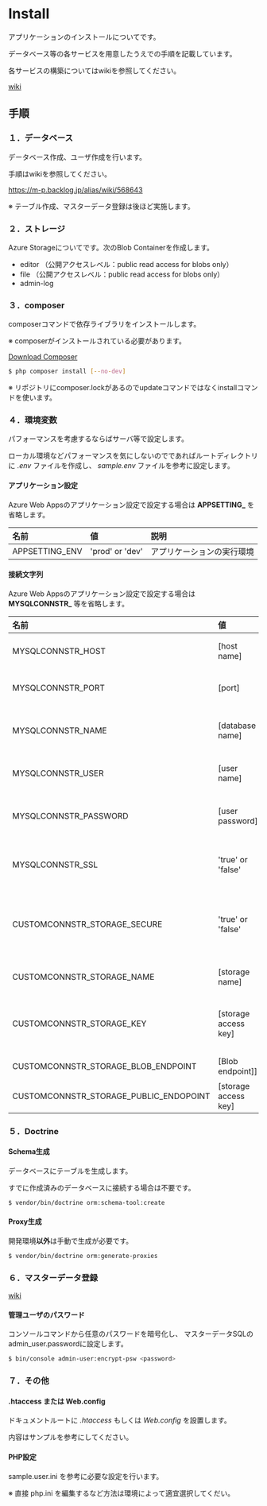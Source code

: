# Install

アプリケーションのインストールについてです。

データベース等の各サービスを用意したうえでの手順を記載しています。

各サービスの構築についてはwikiを参照してください。

[wiki](https://m-p.backlog.jp/alias/wiki/508245)

## 手順

### １．データベース

データベース作成、ユーザ作成を行います。

手順はwikiを参照してください。

https://m-p.backlog.jp/alias/wiki/568643

※ テーブル作成、マスターデータ登録は後ほど実施します。

### ２．ストレージ

Azure Storageについてです。次のBlob Containerを作成します。

- editor （公開アクセスレベル：public read access for blobs only）
- file （公開アクセスレベル：public read access for blobs only）
- admin-log

### ３．composer

composerコマンドで依存ライブラリをインストールします。

※ composerがインストールされている必要があります。

[Download Composer](https://getcomposer.org/download/)

```sh
$ php composer install [--no-dev]
```

※ リポジトリにcomposer.lockがあるのでupdateコマンドではなくinstallコマンドを使います。

### ４．環境変数

パフォーマンスを考慮するならばサーバ等で設定します。

ローカル環境などパフォーマンスを気にしないのでであればルートディレクトリに *.env* ファイルを作成し、 *sample.env* ファイルを参考に設定します。

#### アプリケーション設定

Azure Web Appsのアプリケーション設定で設定する場合は **APPSETTING_** を省略します。

|名前|値|説明|
|:--|:--|:--|
|APPSETTING_ENV|'prod' or 'dev'|アプリケーションの実行環境|

#### 接続文字列

Azure Web Appsのアプリケーション設定で設定する場合は **MYSQLCONNSTR_** 等を省略します。

|名前|値|説明|
|:--|:--|:--|
|MYSQLCONNSTR_HOST|[host name]|MySQLのホスト名|
|MYSQLCONNSTR_PORT|[port]|MySQLのポート番号|
|MYSQLCONNSTR_NAME|[database name]|MySQLのデータベース名|
|MYSQLCONNSTR_USER|[user name]|MySQLのユーザ名|
|MYSQLCONNSTR_PASSWORD|[user password]|MySQLのユーザパスワード|
|MYSQLCONNSTR_SSL|'true' or 'false'|MySQLにSSL接続するか|
|CUSTOMCONNSTR_STORAGE_SECURE|'true' or 'false'|HTTPS接続するか。デフォルト: true|
|CUSTOMCONNSTR_STORAGE_NAME|[storage name]|Azure Storage名|
|CUSTOMCONNSTR_STORAGE_KEY|[storage access key]|Azure Sotrageのアクセスキー|
|CUSTOMCONNSTR_STORAGE_BLOB_ENDPOINT|[Blob endpoint]]|オプション|
|CUSTOMCONNSTR_STORAGE_PUBLIC_ENDOPOINT|[storage access key]|オプション|

### ５．Doctrine

#### Schema生成

データベースにテーブルを生成します。

すでに作成済みのデータベースに接続する場合は不要です。

```sh
$ vendor/bin/doctrine orm:schema-tool:create
```

#### Proxy生成

開発環境**以外**は手動で生成が必要です。

```sh
$ vendor/bin/doctrine orm:generate-proxies
```

### ６．マスターデータ登録

[wiki](https://m-p.backlog.jp/alias/wiki/568643)

#### 管理ユーザのパスワード

コンソールコマンドから任意のパスワードを暗号化し、
マスターデータSQLのadmin_user.passwordに設定します。

```sh
$ bin/console admin-user:encrypt-psw <password>
```

### ７．その他

#### .htaccess または Web.config
ドキュメントルートに *.htaccess* もしくは *Web.config* を設置します。

内容はサンプルを参考にしてください。

#### PHP設定

sample.user.ini を参考に必要な設定を行います。

※ 直接 php.ini を編集するなど方法は環境によって適宜選択してくだい。
